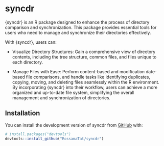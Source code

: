 
<!-- README.md is generated from README.Rmd. Please edit that file -->

# syncdr

<!-- badges: start -->
<!-- badges: end -->

{syncdr} is an R package designed to enhance the process of directory
comparison and synchronization. This package provides essential tools
for users who need to manage and synchronize their directories
effectively.

With {syncdr}, users can:

- Visualize Directory Structures: Gain a comprehensive view of directory
  contents, including the tree structure, common files, and files unique
  to each directory.

- Manage Files with Ease: Perform content-based and modification
  date-based file comparisons, and handle tasks like identifying
  duplicates, copying, moving, and deleting files seamlessly within the
  R environment. By incorporating {syncdr} into their workflow, users
  can achieve a more organized and up-to-date file system, simplifying
  the overall management and synchronization of directories.

## Installation

You can install the development version of syncdr from
[GitHub](https://github.com/) with:

``` r
# install.packages("devtools")
devtools::install_github("RossanaTat/syncdr")
```

## 
